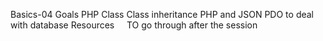 Basics-04
Goals
PHP Class
Class inheritance
PHP and JSON
PDO to deal with database
Resources
​​
​​
​​
​​
TO go through after the session
​​
​​
​